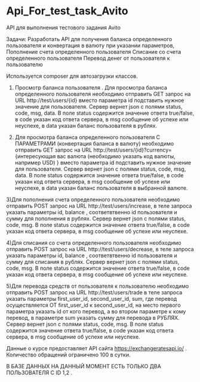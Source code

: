 # Api_For_test_task_Avito
 
API для выполнения тестового задания Avito

Задачи: 
Разработать API для получения баланса определенного пользователя и конвертация в валюту при указании параметров,
Пополнение счета определенного пользователя
Списание со счета определенного пользователя
Перевод денег от пользователя к пользователю

Используется composer для автозагрузки классов.

1) Просмотр баланса пользователя .
Для просмотра баланса определенного пользователя необходимо отправить GET запрос на URL http://test/users/{id} вместо параметра id подставить нужное значение для пользователя.
Сервер вернет json с полями status, code, msg, data. В поле status содержится значение ответа true/false, в code указан код ответа сервера, в msg сообщение об успехе или неуспехе,
в  data указан баланс пользователя в рублях.

2) Для просмотра баланса определенного пользователя С ПАРАМЕТРАМИ (конвертация баланса в валюту) необходимо отправить GET запрос на URL http://test/users/{id}?currency={интересующая вас валюта (необходимо указать код валюты, например USD) } вместо параметра id подставить нужное значение для пользователя.
Сервер вернет json с полями status, code, msg, data. В поле status содержится значение ответа true/false, в code указан код ответа сервера, в msg сообщение об успехе или неуспехе,
в  data указан баланс пользователя в выбранной валюте.

3)Для пополнения счета определенного пользователя необходимо отправить POST запрос на URL http://test/users/increase, в теле запроса указать параметры id, balance , соответвтвенно id пользователя и сумму для пополнения в рублях.
Сервер вернет json с полями status, code, msg. В поле status содержится значение ответа true/false, в code указан код ответа сервера, в msg сообщение об успехе или неуспехе.

4)Для списания со счета определенного пользователя необходимо отправить POST запрос на URL http://test/users/decrease, в теле запроса указать параметры id, balance , соответвтвенно id пользователя и сумму для списания в рублях.
Сервер вернет json с полями status, code, msg. В поле status содержится значение ответа true/false, в code указан код ответа сервера, в msg сообщение об успехе или неуспехе.

5)Для перевода средств от пользователя к пользователю необходимо отправить POST запрос на URL http://test/users/trade в теле запроса указать параметры first_user_id, second_user_id, sum,
где перевод осуществляется ОТ first_user_id к  second_user_id, на место первого параметра указать id от кого перевод, а во втором параметре к кому перевод, в параметре sum указать сумму для перевода в РУБЛЯХ.
Сервер вернет json с полями status, code, msg. В поле status содержится значение ответа true/false, в code указан код ответа сервера, в msg сообщение об успехе или неуспехе.

Данные о курсе предоставляет API сайта https://exchangeratesapi.io/ . Количество обращений ограничено 100 в сутки.

В БАЗЕ ДАННЫХ НА ДАННЫЙ МОМЕНТ ЕСТЬ ТОЛЬКО ДВА ПОЛЬЗОВАТЕЛЯ С ID 1,2 .

